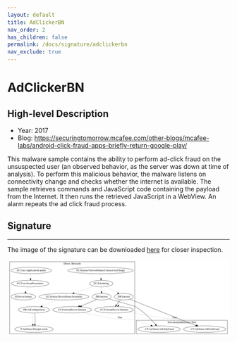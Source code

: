 ```yaml
---
layout: default
title: AdClickerBN
nav_order: 2
has_children: false
permalink: /docs/signature/adclickerbn
nav_exclude: true
---
```


# AdClickerBN

## High-level Description

* Year: 2017
* Blog: https://securingtomorrow.mcafee.com/other-blogs/mcafee-labs/android-click-fraud-apps-briefly-return-google-play/

This malware sample contains the ability to perform ad-click fraud on the unsuspected user (an observed behavior, as the server was down at time of analysis). To perform this malicious behavior, the malware listens on connectivity change and checks whether the internet is available. The sample retrieves commands and JavaScript code containing the payload from the Internet. It then runs the retrieved JavaScript in a WebView. An alarm repeats the ad click fraud process.

## Signature
---

The image of the signature can be downloaded [here](../../img/signatures/AdClickerBN.png) for closer inspection.

![](../../img/signatures/AdClickerBN.png)